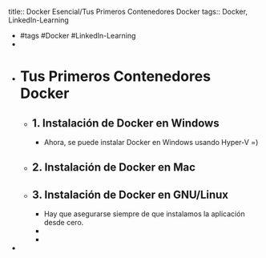 title:: Docker Esencial/Tus Primeros Contenedores Docker
tags:: Docker, LinkedIn-Learning

- #tags #Docker #LinkedIn-Learning
-
- # Tus Primeros Contenedores Docker
	- ## 1. Instalación de Docker en Windows
		- Ahora, se puede instalar Docker en Windows usando Hyper-V =)
	- ## 2. Instalación de Docker en Mac
	- ## 3. Instalación de Docker en GNU/Linux
		- Hay que asegurarse siempre de que instalamos la aplicación desde cero.
		-
		-
-